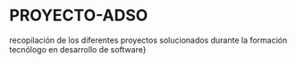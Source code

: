 # PROYECTO-ADSO
recopilación de los diferentes proyectos solucionados durante la formación tecnólogo en desarrollo de software}
